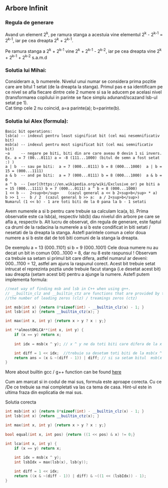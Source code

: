 ## Arbore Infinit

### Regula de generare  

Avand un element 2<sup>k</sup>, pe ramura stanga a acestuia vine elementul 2<sup>k</sup> - 2<sup>k-1</sup> = 2<sup>k-1</sup>, 
iar pe cea dreapta 2<sup>k</sup> + 2<sup>k-1</sup>. 

Pe ramura stanga a 2<sup>k</sup> + 2<sup>k-1</sup> vine 2<sup>k</sup> + 2<sup>k-1</sup> - 2<sup>k-2</sup>, 
iar pe cea dreapta vine 2<sup>k</sup> + 2<sup>k-1</sup> + 2<sup>k-2</sup> s.a.m.d


### Solutia lui Mihai:
Consideram a, b numerele.
Nivelul unui numar se considera prima pozitie care are bitul 1 setat (de la dreapta la stanga). 
Primul pas e sa identificam pe ce nivel se afla fiecare dintre cele 2 numere si sa le aducem pe acelasi nivel 
(transformarea copilului in parinte se face simplu adunand/scazand lsb-ul setat pe 1).   
	Cat timp cele 2 nu coincid, a=a parinte(a); b=parinte(b).
  
### Solutia lui Alex (formula):
```
Basic bit operations:
lsb(a) -- indexul pentru least significat bit (cel mai nesemnificativ bit)
msb(a) -- indexul pentru most significat bit (cel mai semnificativ bit)
~a     -- negare pe biti, biti din are care aveau 0 devin 1 si invers. Ex. a = 7 (00...0111) a = -8 (111...1000) (bitul de semn a fost setat :) )
a | b  -- sau pe biti:  a = 7 (000...0111) b = 8 (000...1000)  a | b = 15 = (000...1111)
a & b  -- and pe biti:  a = 7 (000...0111) b = 8 (000...1000)  a & b = 0
a ^ b  -- [xor](https://en.wikipedia.org/wiki/Exclusive_or) pe biti a = 15 (000...1111) b = 7 (000...0111) a ^ b = 8 (000...1000)
1 << b --  2<sup>b</sup>    (cazul general a << b 2<sup>b</sup> * a)
b >> 1 --  b / 2  (cazul general b >> a:  a / 2<sup>b</sup>)
Numarul (1 << b) - 1 are toti biti de la 0 pana la b - 1 setati 
```
Avem numerele a si b pentru care trebuie sa calculam lca(a, b).
Prima observatie este ca lsb(a), respectiv lsb(b) dau nivelul din arbore pe care se afla a, respectiv b.
Alt lucru de observat, din regula de generare, este faptul ca druml de la radacina la numerele a si b este condificat
in biti setati / nesetati de la dreapta la stanga. Astefl parintele comun a celor doua numere a si b este dat de toti biti 
comuni de la stanga la dreapta. 

De exemplu a = 13 (000..1101) si b = 9 (000..1001)
Cele doua numere nu au decat un bit in comun  000...1000 = 8, dar nu 8 este raspunsul ! Observam ca trebuie sa setam si primul
bit care difera, astfel numarul ar deveni: 000...1100 = 12, astfel am ajuns la raspunul corect. Acest bit trebuie setat 
intrucat el reprezinta poztia unde trebuie facut stanga (i.e desetat acest bit) sau dreapta (setam acest bit) pentru a ajunge
la numere. 
Astefl putem implementa formula:
```cpp
//neat way of finding msb and lsb in C++ when using g++. 
// __builtin_clz and __builtin_ctz are functions that are provided by the g++ and gcc compiler **only** and they return
//the number of leading zeros (clz) / treamings zeros (ctz)

int msb(int x) {return 8*sizeof(int) - __builtin_clz(x) - 1; }
int lsb(int x) {return __builtin_ctz(x); }

int max(int x, int y) {return x > y ? x : y;}

int **almostOKLCA**(int x, int y) {
    if (x == y) return x;
   
    int idx = msb(x ^ y); // x ^ y ne da toti biti care difera de la x si la y, iar msb(x ^ y) ne da primul numar care difera, de la stanga la dreapta

    int diff = 1 << idx;  //trebuie sa desetam toti biti de la msb(x ^ y) - 1 pana la 0
    return ans = (x & ~(diff - 1)) | diff; // si sa setam bitul  msb(x ^ y)
}
```
More about builtin gcc / g++ function can be found [here](https://gcc.gnu.org/onlinedocs/gcc/Other-Builtins.html)

Cum am marcat si in codul de mai sus, formula este aproape corecta. 
Cu ce /De ce  trebuie sa mai completati va las ca tema de casa.
Hint-ul este in ultima fraza din explicatia de mai sus. 

Solutia corecta
```cpp
int msb(int x) {return 8*sizeof(int) - __builtin_clz(x) - 1; }
int lsb(int x) {return __builtin_ctz(x); }

int max(int x, int y) {return x > y ? x : y;}
 
bool equal(int x, int pos) {return ((1 << pos) & x) != 0;}

int lca(int x, int y) {
    if (x == y) return x;
   
    int idx = msb(x ^ y);
    int lsbIdx = max(lsb(x), lsb(y));

    int diff = 1 << idx;
    return ((x & ~(diff - 1)) | diff) & ~((1 << (lsbIdx)) - 1);
}
```





